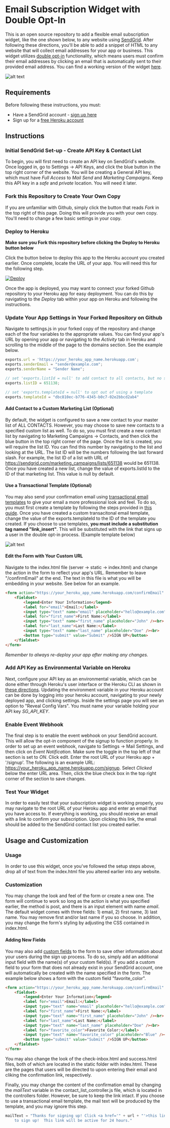 # Email Subscription Widget with Double Opt-In

This is an open source repository to add a flexible email subscription widget, like the one shown below, to any website using [SendGrid](https://sendgrid.com/). After following these directions, you'll be able to add a snippet of HTML to any website that will collect email addresses for your app or business. This widget utilizes [double opt-in](https://sendgrid.com/docs/Glossary/opt_in_email.html) functionality, which means users must confirm their email addresses by clicking an email that is automatically sent to their provided email address. You can find a working version of the widget [here](https://dc-opt-in.herokuapp.com/). 

![alt text](https://github.com/devchas/sendgrid_subscription_widget/blob/master/server/static/sample-form.png "Sample Form")

## Requirements

Before following these instructions, you must:
* Have a SendGrid account - [sign up here](https://sendgrid.com/pricing/)
* Sign up for a [free Heroku account](https://signup.heroku.com/)

## Instructions

### Initial SendGrid Set-up - Create API Key & Contact List
To begin, you will first need to create an API key on SendGrid's website. Once logged in, go to Settings -> API Keys, and click the blue button in the top right corner of the website.  You will be creating a General API key, which must have *Full Access* to *Mail Send* and *Marketing Campaigns*.  Keep this API key in a *safe* and *private* location.  You will need it later.

### Fork this Repository to Create Your Own Copy
If you are unfamiliar with Github, simply click the button that reads *Fork* in the top right of this page. Doing this will provide you with your own copy.  You'll need to change a few basic settings in your copy.

### Deploy to Heroku

**Make sure you Fork this repository before clicking the Deploy to Heroku button below**

Click the button below to deploy this app to the Heroku account you created earlier.  Once complete, locate the URL of your app.  You will need this for the following step.

[![Deploy](https://www.herokucdn.com/deploy/button.png)](https://heroku.com/deploy)

Once the app is deployed, you may want to connect your forked Github repository to your Heroku app for easy deployment. You can do this by navigating to the *Deploy* tab within your app on Heroku and following the instructions.

### Update Your App Settings in Your Forked Repository on Github
Navigate to settings.js in your forked copy of the repository and change each of the four variables to the appropriate values. You can find your app's URL by opening your app or navigating to the *Activity* tab in Heroku and scrolling to the middle of the page to the domains section. See the example below.

```javascript
exports.url = 'https://your_heroku_app_name.herokuapp.com';
exports.senderEmail = "sender@example.com";
exports.senderName = "Sender Name";

// set 'exports.listId = null' to add contact to all contacts, but no specific list
exports.listID = 651138;

// set 'exports.templateId = null' to opt out of using a template
exports.templateId = "dbc810ec-b776-4345-b0c7-02e2bbcd2ab4"
```

#### Add Contact to a Custom Marketing List (Optional)
By default, the widget is configured to save a new contact to your master list of ALL CONTACTS. However, you may choose to save new contacts to a specified custom list as well. To do so, you must first create a new contact list by navigating to Marketing Campaigns -> Contacts, and then click the blue button in the top right corner of the page. Once the list is created, you will require the list ID.  You can find this number by navigating to the list and looking at the URL.  The list ID will be the numbers following the last forward slash.  For example, the list ID of a list with URL of https://sendgrid.com/marketing_campaigns/lists/651138 would be 651138. Once you have created a new list, change the value of exports.listId to the ID of that marketing list.  This value is null by default.

#### Use a Transactional Template (Optional)
You may also send your confirmation email using [transactional email templates](https://sendgrid.com/solutions/transactional-email-templates/) to give your email a more professional look and feel.  To do so, you must first create a template by following the steps provided in [this guide](https://sendgrid.com/docs/User_Guide/Transactional_Templates/index.html). Once you have created a custom transacitonal email template, change the value of the exports.templateId to the ID of the template you created. If you choose to use templates, **you must include a substitution tag named "link_insert"**. This will be substituted with the link that signs up a user in the double opt-in process. (Example template below)

![alt text](https://github.com/devchas/sendgrid_subscription_widget/blob/master/server/static/template.png "Transactional Email Template")

#### Edit the Form with Your Custom URL
Navigate to the index.html file (server -> static -> index.html) and change the action in the form to reflect your app's URL. Remember to leave "/confirmEmail" at the end. The text in this file is what you will be embedding in your website. See below for an example.

```html
<form action="https://your_heroku_app_name.herokuapp.com/confirmEmail" method="post">
	<fieldset>
		<legend>Enter Your Information</legend>
		<label for="email">Email:</label>
		<input type="text" name="email" placeholder="hello@example.com" /><br>
		<label for="first_name">First Name:</label>		
		<input type="text" name="first_name" placeholder="John" /><br>
		<label for="last_name">Last Name:</label>
		<input type="text" name="last_name" placeholder="Doe" /><br>
		<button type="submit" value="Submit" />SIGN UP</button>
	</fieldset>
</form>
```

*Remember to always re-deploy your app after making any changes.*

### Add API Key as Environmental Variable on Heroku
Next, configure your API key as an environmental variable, which can be done either through Heroku's user interface or the Heroku CLI as shown in [these directions](https://devcenter.heroku.com/articles/config-vars). Updating the environment variable in your Heroku account can be done by logging into your heroku account, navigating to your newly deployed app, and clicking settings. Inside the settings page you will see an option to "Reveal Config Vars".  You must name your variable holding your API key *SG_API_KEY*.

### Enable Event Webhook
The final step is to enable the event webhook on your SendGrid account. This will allow the opt-in component of the signup to function properly. In order to set up an event webhook, navigate to Settings -> Mail Settings, and then click on *Event Notification*.  Make sure the toggle in the top left of that section is set to *ON*. Click edit. Enter the root URL of your Heroku app + '/signup'. The following is an example URL: https://your_heroku_app_name.herokuapp.com/signup. Select *Clicked* below the enter URL area. Then, click the blue check box in the top right corner of the section to save changes.

### Test Your Widget
In order to easily test that your subscription widget is working properly, you may navigate to the root URL of your Heroku app and enter an email that you have access to. If everything is working, you should receive an email with a link to confirm your subscription. Upon clicking this link, the email should be added to the SendGrid contact list you created earlier.

## Usage and Customization

### Usage

In order to use this widget, once you've followed the setup steps above, drop all of text from the index.html file you altered earlier into any website.

### Customization

You may change the look and feel of the form or create a new one.  The form will continue to work so long as the action is what you specified earlier, the method is post, and there is an input element with name *email*.  The default widget comes with three fields: 1) email, 2) first name, 3) last name.  You may remove first and/or last name if you so choose.  In addition, you may change the form's styling by adjusting the CSS contained in index.html.

#### Adding New Fields
You may also add [custom fields](https://sendgrid.com/docs/User_Guide/Marketing_Campaigns/custom_fields.html) to the form to save other information about your users during the sign up process. To do so, simply add an additional input field with the name(s) of your custom field(s). If you add a custom field to your form that does not already exist in your SendGrid account, one will automatically be created with the name specified in the form. The example below shows a form with the custom field "favorite_color".

```html
<form action="https://your_heroku_app_name.herokuapp.com/confirmEmail" method="post">
	<fieldset>
		<legend>Enter Your Information</legend>
		<label for="email">Email:</label>
		<input type="text" name="email" placeholder="hello@example.com" /><br>
		<label for="first_name">First Name:</label>		
		<input type="text" name="first_name" placeholder="John" /><br>
		<label for="last_name">Last Name:</label>
		<input type="text" name="last_name" placeholder="Doe" /><br>
		<label for="favorite_color">Favorite Color:</label>
		<input type="text" name="favorite_color" placeholder="Blue" /><br>
		<button type="submit" value="Submit" />SIGN UP</button>
	</fieldset>
</form>
```

You may also change the look of the check-inbox.html and success.html files, both of which are located in the static folder with index.html.  These are the pages that users will be directed to upon entering their email and cliking the confirmation link, respectively.

Finally, you may change the content of the confirmation email by changing the *mailText* variable in the contact_list_controller.js file, which is located in the controllers folder. However, be sure to keep the link intact. If you choose to use a transactional email template, the mail text will be produced by the template, and you may ignore this step.

```javascript
mailText = "Thanks for signing up! Click <a href='" + url + "'>this link</a> \
	to sign up!  This link will be active for 24 hours."
```
 
